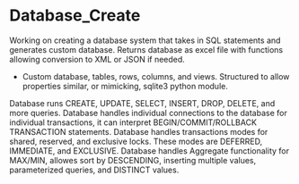 # Database_Create
Working on creating a database system that takes in SQL statements and generates custom database. Returns database as excel file with functions allowing conversion to XML or JSON if needed.

- Custom database, tables, rows, columns, and views. Structured to allow properties similar, or mimicking, sqlite3 python module.

Database runs CREATE, UPDATE, SELECT, INSERT, DROP, DELETE, and more queries.
Database handles individual connections to the database for individual transactions, it can interpret BEGIN/COMMIT/ROLLBACK TRANSACTION statements.
Database handles transactions modes for shared, reserved, and exclusive locks. These modes are DEFERRED, IMMEDIATE, and EXCLUSIVE.
Database handles Aggregate functionality for MAX/MIN, allowes sort by DESCENDING, inserting multiple values, parameterized queries, and DISTINCT values.
